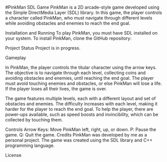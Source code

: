 #PinkMan SDL Game
PinkMan is a 2D arcade-style game developed using the Simple DirectMedia Layer (SDL) library. In this game, the player controls a character called PinkMan, who must navigate through different levels while avoiding obstacles and enemies to reach the end goal.

Installation and Running
To play PinkMan, you must have SDL installed on your system.
To install PinkMan, clone the GitHub repository:

Project Status
Project is in progress.

Gameplay

In PinkMan, the player controls the titular character using the arrow keys. The objective is to navigate through each level, collecting coins and avoiding obstacles and enemies, until reaching the end goal. The player must avoid touching enemies and obstacles, or else PinkMan will lose a life. If the player loses all their lives, the game is over.

The game features multiple levels, each with a different layout and set of obstacles and enemies. The difficulty increases with each level, making it harder for the player to reach the end goal. To help the player, there are power-ups available, such as speed boosts and invincibility, which can be collected by touching them.

Controls
Arrow Keys: Move PinkMan left, right, up, or down.
P: Pause the game.
Q: Quit the game.
Credits
PinkMan was developed by me as a personal project. The game was created using the SDL library and C++ programming language.

License

